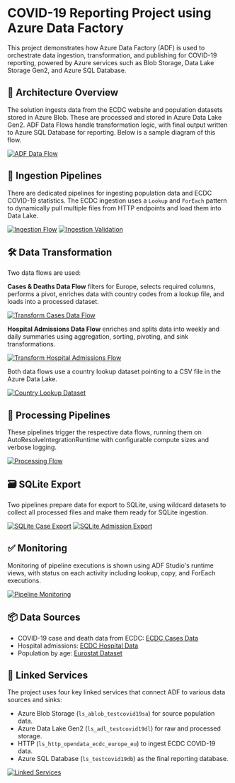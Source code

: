 
# COVID-19 Reporting Project using Azure Data Factory

This project demonstrates how Azure Data Factory (ADF) is used to orchestrate data ingestion, transformation, and publishing for COVID-19 reporting, powered by Azure services such as Blob Storage, Data Lake Storage Gen2, and Azure SQL Database.

## 🧩 Architecture Overview

The solution ingests data from the ECDC website and population datasets stored in Azure Blob. These are processed and stored in Azure Data Lake Gen2. ADF Data Flows handle transformation logic, with final output written to Azure SQL Database for reporting. Below is a sample diagram of this flow.

[![ADF Data Flow](/images/Covid19ReportingADF/Screenshot%20(85).png?raw=true)](/images/Covid19ReportingADF/Screenshot%20(85).png?raw=true)

## 🚀 Ingestion Pipelines

There are dedicated pipelines for ingesting population data and ECDC COVID-19 statistics. The ECDC ingestion uses a `Lookup` and `ForEach` pattern to dynamically pull multiple files from HTTP endpoints and load them into Data Lake.

[![Ingestion Flow](/images/Covid19ReportingADF/Screenshot%20(89).png?raw=true)](/images/Covid19ReportingADF/Screenshot%20(89).png?raw=true)
[![Ingestion Validation](/images/Covid19ReportingADF/Screenshot%20(90).png?raw=true)](/images/Covid19ReportingADF/Screenshot%20(90).png?raw=true)

## 🛠 Data Transformation

Two data flows are used:

**Cases & Deaths Data Flow** filters for Europe, selects required columns, performs a pivot, enriches data with country codes from a lookup file, and loads into a processed dataset.

[![Transform Cases Data Flow](/images/Covid19ReportingADF/Screenshot%20(85).png?raw=true)](/images/Covid19ReportingADF/Screenshot%20(85).png?raw=true)

**Hospital Admissions Data Flow** enriches and splits data into weekly and daily summaries using aggregation, sorting, pivoting, and sink transformations.

[![Transform Hospital Admissions Flow](/images/Covid19ReportingADF/Screenshot%20(86).png?raw=true)](/images/Covid19ReportingADF/Screenshot%20(86).png?raw=true)

Both data flows use a country lookup dataset pointing to a CSV file in the Azure Data Lake.

[![Country Lookup Dataset](/images/Covid19ReportingADF/Screenshot%20(87).png?raw=true)](/images/Covid19ReportingADF/Screenshot%20(87).png?raw=true)

## 🧪 Processing Pipelines

These pipelines trigger the respective data flows, running them on AutoResolveIntegrationRuntime with configurable compute sizes and verbose logging.

[![Processing Flow](/images/Covid19ReportingADF/Screenshot%20(91).png?raw=true)](/images/Covid19ReportingADF/Screenshot%20(91).png?raw=true)

## 🗃 SQLite Export

Two pipelines prepare data for export to SQLite, using wildcard datasets to collect all processed files and make them ready for SQLite ingestion.

[![SQLite Case Export](/images/Covid19ReportingADF/Screenshot%20(93).png?raw=true)](/images/Covid19ReportingADF/Screenshot%20(93).png?raw=true)
[![SQLite Admission Export](/images/Covid19ReportingADF/Screenshot%20(94).png?raw=true)](/images/Covid19ReportingADF/Screenshot%20(94).png?raw=true)

## ✅ Monitoring

Monitoring of pipeline executions is shown using ADF Studio's runtime views, with status on each activity including lookup, copy, and ForEach executions.

[![Pipeline Monitoring](/images/Covid19ReportingADF/Screenshot%20(92).png?raw=true)](/images/Covid19ReportingADF/Screenshot%20(92).png?raw=true)

## 📦 Data Sources

- COVID-19 case and death data from ECDC: [ECDC Cases Data](https://opendata.ecdc.europa.eu/covid19/nationalcasedeath/csv)
- Hospital admissions: [ECDC Hospital Data](https://opendata.ecdc.europa.eu/covid19/hospitalicuadmissionrates/csv/data.csv)
- Population by age: [Eurostat Dataset](https://ec.europa.eu/eurostat)

## 🔌 Linked Services

The project uses four key linked services that connect ADF to various data sources and sinks:

- Azure Blob Storage (`ls_ablob_testcovid19sa`) for source population data.
- Azure Data Lake Gen2 (`ls_adl_testcovid19dl`) for raw and processed storage.
- HTTP (`ls_http_opendata_ecdc_europe_eu`) to ingest ECDC COVID-19 data.
- Azure SQL Database (`ls_testcovid19db`) as the final reporting database.

[![Linked Services](/images/Covid19ReportingADF/Screenshot%20(95).png?raw=true)](/images/Covid19ReportingADF/Screenshot%20(95).png?raw=true)
